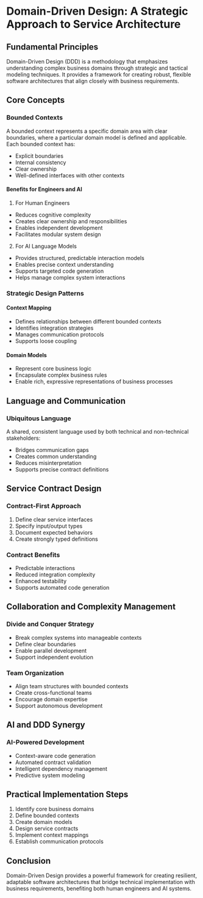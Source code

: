 # Domain-Driven Design: A Strategic Approach to Service Architecture

## Fundamental Principles

Domain-Driven Design (DDD) is a methodology that emphasizes understanding complex business domains through strategic and tactical modeling techniques. It provides a framework for creating robust, flexible software architectures that align closely with business requirements.

## Core Concepts

### Bounded Contexts

A bounded context represents a specific domain area with clear boundaries, where a particular domain model is defined and applicable. Each bounded context has:

- Explicit boundaries
- Internal consistency
- Clear ownership
- Well-defined interfaces with other contexts

#### Benefits for Engineers and AI

1. For Human Engineers
- Reduces cognitive complexity
- Creates clear ownership and responsibilities
- Enables independent development
- Facilitates modular system design

2. For AI Language Models
- Provides structured, predictable interaction models
- Enables precise context understanding
- Supports targeted code generation
- Helps manage complex system interactions

### Strategic Design Patterns

#### Context Mapping
- Defines relationships between different bounded contexts
- Identifies integration strategies
- Manages communication protocols
- Supports loose coupling

#### Domain Models
- Represent core business logic
- Encapsulate complex business rules
- Enable rich, expressive representations of business processes

## Language and Communication

### Ubiquitous Language

A shared, consistent language used by both technical and non-technical stakeholders:
- Bridges communication gaps
- Creates common understanding
- Reduces misinterpretation
- Supports precise contract definitions

## Service Contract Design

### Contract-First Approach

1. Define clear service interfaces
2. Specify input/output types
3. Document expected behaviors
4. Create strongly typed definitions

### Contract Benefits
- Predictable interactions
- Reduced integration complexity
- Enhanced testability
- Supports automated code generation

## Collaboration and Complexity Management

### Divide and Conquer Strategy

- Break complex systems into manageable contexts
- Define clear boundaries
- Enable parallel development
- Support independent evolution

### Team Organization

- Align team structures with bounded contexts
- Create cross-functional teams
- Encourage domain expertise
- Support autonomous development

## AI and DDD Synergy

### AI-Powered Development

- Context-aware code generation
- Automated contract validation
- Intelligent dependency management
- Predictive system modeling

## Practical Implementation Steps

1. Identify core business domains
2. Define bounded contexts
3. Create domain models
4. Design service contracts
5. Implement context mappings
6. Establish communication protocols

## Conclusion

Domain-Driven Design provides a powerful framework for creating resilient, adaptable software architectures that bridge technical implementation with business requirements, benefiting both human engineers and AI systems.